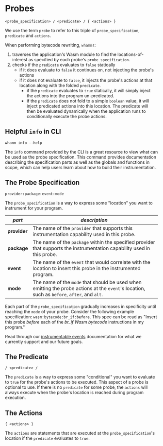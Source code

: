 # Probes #
`<probe_specification> / <predicate> / { <actions> }`

We use the term `probe` to refer to this triple of `probe_specification`, `predicate` and `actions`.

When performing bytecode rewriting, `whamm!`:
1. traverses the application's Wasm module to find the locations-of-interest as specified by each probe's `probe_specification`.
2. checks if the `predicate` evaluates to `false` statically
    - if it does evaluate to `false` it continues on, not injecting the probe's actions
    - if it does not evaluate to `false`, it injects the probe's actions at that location along with the folded `predicate`.
        - if the `predicate` evaluates to `true` statically, it will simply inject the actions into the program un-predicated.
        - if the `predicate` does not fold to a simple `boolean` value, it will inject predicated actions into this location.
          The predicate will then be evaluated dynamically when the application runs to conditionally execute the probe actions.

## Helpful `info` in CLI ##
`whamm info --help`

The `info` command provided by the CLI is a great resource to view what can be used as the probe specification.
This command provides documentation describing the specification parts as well as the globals and functions in scope, which can help users learn about how to build their instrumentation.


## The Probe Specification ##
`provider:package:event:mode`

The `probe_specification` is a way to express some "location" you want to instrument for your program.

| _part_       | _description_                                                                                                                               |
|--------------|---------------------------------------------------------------------------------------------------------------------------------------------|
| **provider** | The name of the `provider` that supports this instrumentation capability used in this probe.                                                |
| **package**  | The name of the `package` within the specified provider that supports the instrumentation capability used in this probe.                    |
| **event**    | The name of the `event` that would correlate with the location to insert this probe in the instrumented program.                            |
| **mode**     | The name of the `mode` that should be used when emitting the probe actions at the `event`'s location, such as `before`, `after`, and `alt`. |

Each part of the `probe_specification` gradually increases in specificity until reaching the `mode` of your probe.
Consider the following example specification: `wasm:bytecode:br_if:before`.
This spec can be read as "Insert this probe _before_ each of the _br_if_ _Wasm_ _bytecode_ instructions in my program."

Read through our [instrumentable events](events.md) documentation for what we currently support and our future goals.

## The Predicate ##
`/ <predicate> /`

The `predicate` is a way to express some "conditional" you want to evaluate to `true` for the probe's actions to be executed.
This aspect of a probe is optional to use.
If there is no `predicate` for some probe, the `actions` will always execute when the probe's location is reached during program execution.

## The Actions ##
`{ <actions> }`

The `actions` are statements that are executed at the `probe_specification`'s location if the `predicate` evaluates to `true`.
